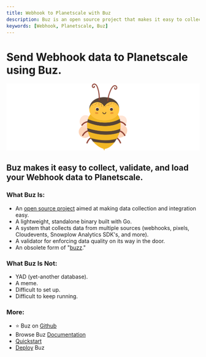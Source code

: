```yaml
---
title: Webhook to Planetscale with Buz
description: Buz is an open source project that makes it easy to collect, validate, and load Webhook data to Planetscale.
keywords: [Webhook, Planetscale, Buz]
---
```


# Send Webhook data to Planetscale using Buz.

![buzz](../../../static/img/buzz.png)


## Buz makes it easy to collect, validate, and load your Webhook data to Planetscale.


### What Buz Is:

- An [open source project](https://github.com/silverton-io/buz) aimed at making data collection and integration easy.
- A lightweight, standalone binary built with Go.
- A system that collects data from multiple sources (webhooks, pixels, Cloudevents, Snowplow Analytics SDK's, and more).
- A validator for enforcing data quality on its way in the door.
- An obsolete form of "[buzz](https://www.merriam-webster.com/dictionary/buzz)."


### What Buz Is Not:

- YAD (yet-another database).
- A meme.
- Difficult to set up.
- Difficult to keep running.


### More:
- ⭐ Buz on [Github](https://github.com/silverton-io/buz)
- Browse Buz [Documentation](/)
- [Quickstart](/examples/quickstart)
- [Deploy](/category/deploying-buz) Buz
